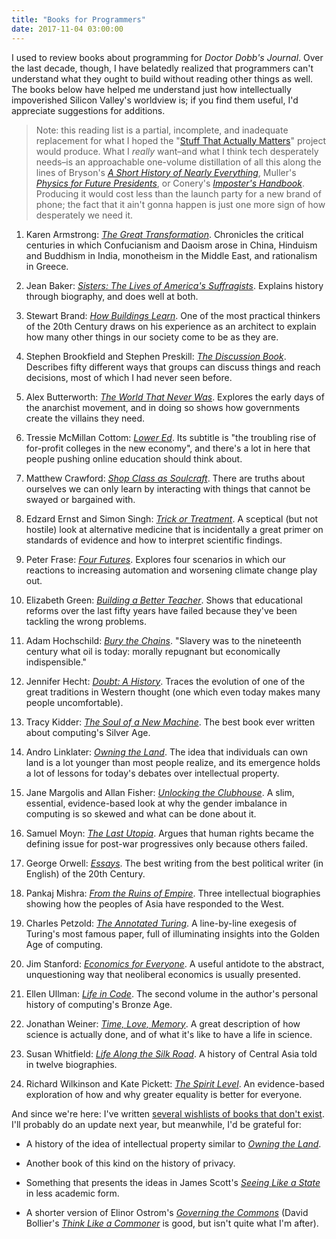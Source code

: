 ```yaml
---
title: "Books for Programmers"
date: 2017-11-04 03:00:00
---
```


I used to review books about programming for *Doctor Dobb's Journal*.
Over the last decade,
though,
I have belatedly realized that programmers can't understand what they ought to build
without reading other things as well.
The books below have helped me understand
just how intellectually impoverished Silicon Valley's worldview is;
if you find them useful,
I'd appreciate suggestions for additions.

> Note: this reading list is a partial, incomplete, and inadequate replacement for
> what I hoped the "[Stuff That Actually Matters][stam]" project would produce.
> What I *really* want–and what I think tech desperately needs–is
> an approachable one-volume distillation of all this
> along the lines of Bryson's *[A Short History of Nearly Everything][everything]*,
> Muller's *[Physics for Future Presidents][physics]*,
> or Conery's *[Imposter's Handbook][imposters]*.
> Producing it would cost less than the launch party for a new brand of phone;
> the fact that it ain't gonna happen is just one more sign of how desperately we need it.

1. Karen Armstrong: *[The Great Transformation][great-transformation]*.
   Chronicles the critical centuries in which Confucianism and Daoism arose in China,
   Hinduism and Buddhism in India,
   monotheism in the Middle East,
   and rationalism in Greece.

1. Jean Baker: *[Sisters: The Lives of America's Suffragists][sisters]*.
   Explains history through biography,
   and does well at both.

1. Stewart Brand: *[How Buildings Learn][hbl]*.
   One of the most practical thinkers of the 20th Century draws on his experience as an architect
   to explain how many other things in our society come to be as they are.

1. Stephen Brookfield and Stephen Preskill: *[The Discussion Book][discussion]*.
   Describes fifty different ways that groups can discuss things and reach decisions,
   most of which I had never seen before.

1. Alex Butterworth: *[The World That Never Was][anarchists]*.
   Explores the early days of the anarchist movement,
   and in doing so shows how governments create the villains they need.

1. Tressie McMillan Cottom: *[Lower Ed][lower-ed]*.
   Its subtitle is "the troubling rise of for-profit colleges in the new economy",
   and there's a lot in here that people pushing online education should think about.

1. Matthew Crawford: *[Shop Class as Soulcraft][shop-class]*.
   There are truths about ourselves we can only learn
   by interacting with things that cannot be swayed or bargained with.

1. Edzard Ernst and Simon Singh: *[Trick or Treatment][trick-treatment]*.
   A sceptical (but not hostile) look at alternative medicine
   that is incidentally a great primer on standards of evidence
   and how to interpret scientific findings.

1. Peter Frase: *[Four Futures][four-futures]*.
   Explores four scenarios in which our reactions to increasing automation and worsening climate change
   play out.

1. Elizabeth Green: *[Building a Better Teacher][babt]*.
   Shows that educational reforms over the last fifty years have failed
   because they've been tackling the wrong problems.

1. Adam Hochschild: *[Bury the Chains][chains]*.
   "Slavery was to the nineteenth century what oil is today:
   morally repugnant but economically indispensible."

1. Jennifer Hecht: *[Doubt: A History][doubt]*.
   Traces the evolution of one of the great traditions in Western thought
   (one which even today makes many people uncomfortable).

1. Tracy Kidder: *[The Soul of a New Machine][soul-machine]*.
   The best book ever written about computing's Silver Age.

1. Andro Linklater: *[Owning the Land][owning-land]*.
   The idea that individuals can own land is a lot younger than most people realize,
   and its emergence holds a lot of lessons for today's debates over intellectual property.

1. Jane Margolis and Allan Fisher: *[Unlocking the Clubhouse][clubhouse]*.
   A slim, essential, evidence-based look at why the gender imbalance in computing is so skewed
   and what can be done about it.

1. Samuel Moyn: *[The Last Utopia][last-utopia]*.
   Argues that human rights became the defining issue for post-war progressives
   only because others failed.

1. George Orwell: *[Essays][orwell]*.
   The best writing from the best political writer (in English) of the 20th Century.

1. Pankaj Mishra: *[From the Ruins of Empire][empire]*.
   Three intellectual biographies showing how the peoples of Asia have responded to the West.

1. Charles Petzold: *[The Annotated Turing][annotated-turing]*.
   A line-by-line exegesis of Turing's most famous paper,
   full of illuminating insights into the Golden Age of computing.

1. Jim Stanford: *[Economics for Everyone][economics-everyone]*.
   A useful antidote to the abstract, unquestioning way that neoliberal economics is usually presented.

1. Ellen Ullman: *[Life in Code][life-code]*.
   The second volume in the author's personal history of computing's Bronze Age.

1. Jonathan Weiner: *[Time, Love, Memory][tlm]*.
   A great description of how science is actually done,
   and of what it's like to have a life in science.

1. Susan Whitfield: *[Life Along the Silk Road][silk-road]*.
   A history of Central Asia told in twelve biographies.

1. Richard Wilkinson and Kate Pickett: *[The Spirit Level][spirit-level]*.
   An evidence-based exploration of how and why greater equality is better for everyone.

And since we're here:
I've written [several wishlists of books that don't exist][not-on-the-shelves].
I'll probably do an update next year,
but meanwhile,
I'd be grateful for:

- A history of the idea of intellectual property similar to *[Owning the Land][owning-land]*.

- Another book of this kind on the history of privacy.

- Something that presents the ideas in James Scott's *[Seeing Like a State][seeing-like-state]*
  in less academic form.

- A shorter version of Elinor Ostrom's *[Governing the Commons][governing-commons]*
  (David Bollier's *[Think Like a Commoner][think-like-commoner]* is good,
  but isn't quite what I'm after).

[anarchists]: https://www.amazon.com/World-That-Never-Was-Anarchists/dp/037542511X/
[annotated-turing]: https://www.amazon.com/Annotated-Turing-Through-Historic-Computability/dp/0470229055
[babt]: https://www.amazon.com/Building-Better-Teacher-Teaching-Everyone/dp/0393351084/
[chains]: https://www.amazon.com/Bury-Chains-Prophets-Rebels-Empires/dp/0618619070/
[clubhouse]: https://www.amazon.com/Unlocking-Clubhouse-Women-Computing-Press/dp/0262632691/
[datacamp]: http://datacamp.com
[discussion]: https://www.amazon.com/Discussion-Book-Great-People-Talking/dp/1119049717/
[doubt]: https://www.amazon.com/Doubt-Doubters-Innovation-Jefferson-Dickinson/dp/0060097957/
[economics-everyone]: https://www.amazon.com/Economics-Everyone-Second-Short-Capitalism/dp/0745335780/
[empire]: https://www.amazon.com/Ruins-Empire-Intellectuals-Remade-Asia/dp/0374249598/
[everything]: https://www.amazon.com/Short-History-Nearly-Everything/dp/0767908171/
[four-futures]: https://www.amazon.com/Four-Futures-After-Capitalism-Jacobin/dp/1781688133/
[governing-commons]: https://www.amazon.com/Governing-Commons-Evolution-Institutions-Collective/dp/1107569788/
[great-transformation]: https://www.amazon.com/Four-Futures-After-Capitalism-Jacobin/dp/1781688133/
[hbl]: https://www.amazon.com/How-Buildings-Learn-Happens-Theyre/dp/0140139966/
[imposters]: https://bigmachine.io/products/the-imposters-handbook
[last-utopia]: https://www.amazon.com/Last-Utopia-Human-Rights-History/dp/0674048725/
[life-code]: https://www.amazon.com/Life-Code-Personal-History-Technology/dp/0374534519/
[lower-ed]: https://www.amazon.com/Lower-Ed-Troubling-Profit-Colleges/dp/1620970600/
[not-on-the-shelves]: {{site.github.url}}/talks/not-on-the-shelves/
[orwell]: https://www.amazon.com/Essays-Everymans-Library-Contemporary-Classics/dp/0375415033/
[owning-land]: https://www.amazon.com/Owning-Earth-Transforming-History-Ownership/dp/1620402890/
[physics]: https://www.amazon.com/Physics-Future-Presidents-Science-Headlines/dp/0393337111/
[seeing-like-state]: https://www.amazon.com/Seeing-Like-State-Condition-Institution/dp/0300070160/
[shop-class]: https://www.amazon.com/Shop-Class-Soulcraft-Inquiry-Value/dp/0143117467/
[silk-road]: https://www.amazon.com/Life-along-Silk-Road-Second/dp/0520280598/
[sisters]: https://www.amazon.com/Sisters-Americas-Suffragists-Jean-Baker/dp/0809087030/
[soul-machine]: https://www.amazon.com/Soul-New-Machine-Tracy-Kidder/dp/0316491977
[spirit-level]: https://www.amazon.com/Spirit-Level-Equality-Societies-Stronger/dp/1608190366/
[stam]: {{site.github.url}}/2016/11/13/stuff-that-actually-matters.html
[think-like-commoner]: https://www.amazon.com/Think-Like-Commoner-Introduction-Commons/dp/0865717680/
[tlm]: https://www.amazon.com/Time-Love-Memory-Biologist-Behavior/dp/0679763902/
[trick-treatment]: https://www.amazon.com/Trick-Treatment-Undeniable-Alternative-Medicine/dp/0393337782/
